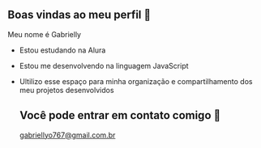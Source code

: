 ## Boas vindas ao meu perfil 👋

Meu nome é Gabrielly
- Estou estudando na Alura
- Estou me desenvolvendo na linguagem JavaScript
- Ultilizo esse espaço para minha organização e compartilhamento dos meu projetos desenvolvidos

  ## Você pode entrar em contato comigo 📧

  gabriellyo767@gmail.com.br
